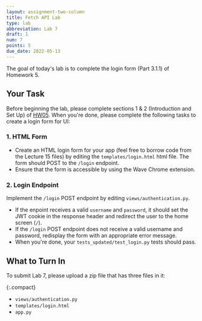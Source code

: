 ```yaml
---
layout: assignment-two-column
title: Fetch API Lab
type: lab
abbreviation: Lab 7
draft: 1
num: 7
points: 5
due_date: 2022-05-13
---
```


<style>
    .compact li {
        margin-bottom: 4px;
        line-height: 1.5em;
    }
</style>

The goal of today's lab is to complete the login form (Part 3.1.1) of Homework 5.

## Your Task
Before beginning the lab, please complete sections 1 & 2 (Introduction and Set Up) of [HW05](hw05). When you're done, please complete the following tasks to create a login form for UI:

### 1. HTML Form
* Create an HTML login form for your app (feel free to borrow code from the Lecture 15 files) by editing the `templates/login.html` html file. The form should POST to the `/login` endpoint.
* Ensure that the form is accessible by using the Wave Chrome extension.

### 2. Login Endpoint
Implement the `/login` POST endpoint by editing `views/authentication.py`.

* If the enpoint receives a valid `username` and `password`, it should set the JWT cookie in the response header and redirect the user to the home screen (`/`).
* If the `/login` POST endpoint does not receive a valid username and password, redisplay the form with an appropriate error message.
* When you're done, your `tests_updated/test_login.py` tests should pass.



## What to Turn In
To submit Lab 7, please upload a zip file that has three files in it:

{:.compact}
* `views/authentication.py`
* `templates/login.html`
* `app.py`